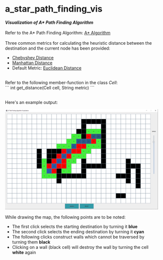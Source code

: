# a_star_path_finding_vis
<b><i>Visualization of A* Path Finding Algorithm</i></b> <br><br>
Refer to the A* Path Finding Algorithm: <a href="https://en.wikipedia.org/wiki/A*_search_algorithm">A* Algorithm</a> <br><br>
Three common metrics for calculating the heuristic distance between the destination and the current node has been provided:
<ul>
 <li><a href="https://en.wikipedia.org/wiki/Chebyshev_distance">Chebyshev Distance</a></li>
 <li><a href="https://en.wikipedia.org/wiki/Taxicab_geometry">Manhattan Distance</a></li>
 <li>Default Metric: <a href="https://en.wikipedia.org/wiki/Euclidean_distance">Euclidean Distance</a></li>
</ul>
<br>
Refer to the following member-function in the class <i>Cell</i>: <br>
```
int get_distance(Cell cell, String metric)
```

<br> Here's an example output: <br>
<p align="center"><img src="screenshot.png"></p>
While drawing the map, the following points are to be noted: <br>
<ul>
 <li>The first click selects the starting destination by turning it <b>blue</b></li>
 <li>The second click selects the ending destination by turning it <b>cyan</b></li>
 <li>The following clicks construct walls which cannot be traversed by turning them <b>black</b></li>
 <li>Clicking on a wall (black cell) will destroy the wall by turning the cell <b>white</b> again</li>
</ul>
<br>


